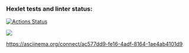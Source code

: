 ### Hexlet tests and linter status:
[![Actions Status](https://github.com/SouthUral/python-project-lvl2/workflows/hexlet-check/badge.svg)](https://github.com/SouthUral/python-project-lvl2/actions)

<a href="https://codeclimate.com/github/codeclimate/codeclimate/maintainability"><img src="https://api.codeclimate.com/v1/badges/a99a88d28ad37a79dbf6/maintainability" /></a>


<!-- asciinema gendiff -->
https://asciinema.org/connect/ac577dd9-fe16-4adf-8164-1ae4ab4101d9